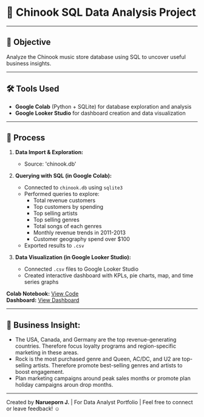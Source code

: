 # 💽 Chinook SQL Data Analysis Project

---

## 🎯 Objective

Analyze the Chinook music store database using SQL to uncover useful business insights.

---

## 🛠 Tools Used

- **Google Colab** (Python + SQLite) for database exploration and analysis
- **Google Looker Studio** for dashboard creation and data visualization

---

## 🧩 Process

1. **Data Import & Exploration:** 
   - Source: 'chinook.db'
     
1. **Querying with SQL (in Google Colab):**
   - Connected to `chinook.db` using `sqlite3`
   - Performed queries to explore:
     - Total revenue customers
     - Top customers by spending
     - Top selling artists
     - Top selling genres
     - Total songs of each genres
     - Monthly revenue trends in 2011-2013
     - Customer geography spend over $100
   - Exported results to `.csv`

2. **Data Visualization (in Google Looker Studio):**
   - Connected `.csv` files to Google Looker Studio
   - Created interactive dashboard with KPLs, pie charts, map, and time series graphs

**Colab Notebook:** [View Code](https://colab.research.google.com/drive/1envLnCs3NegPiYiNw1Q6GxbWqlUNKENg)  
**Dashboard:** [View Dashboard](https://lookerstudio.google.com/reporting/1f54236b-12fd-4ceb-ad4c-0f7cdde85901/page/gWgOF)

---

## 🔰 Business Insight:
- The USA, Canada, and Germany are the top revenue-generating countries. Therefore focus loyalty programs and region-specific marketing in these areas.
- Rock is the most purchased genre and  Queen, AC/DC, and U2 are top-selling artists. Therefore promote best-selling genres and artists to boost engagement.
- Plan marketing campaigns around peak sales months or promote plan holiday campaigns aroun drop months.

---

Created by **Narueporn J.** | For Data Analyst Portfolio | Feel free to connect or leave feedback! ☺


